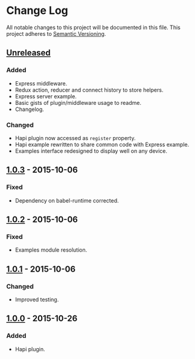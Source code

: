 # Change Log
All notable changes to this project will be documented in this file.
This project adheres to [Semantic Versioning](http://semver.org/).

## [Unreleased]
### Added
- Express middleware.
- Redux action, reducer and connect history to store helpers.
- Express server example.
- Basic gists of plugin/middleware usage to readme.
- Changelog.

### Changed
- Hapi plugin now accessed as `register` property.
- Hapi example rewritten to share common code with Express example.
- Examples interface redesigned to display well on any device.

## [1.0.3] - 2015-10-06
### Fixed
- Dependency on babel-runtime corrected.

## [1.0.2] - 2015-10-06
### Fixed
- Examples module resolution.

## [1.0.1] - 2015-10-06
### Changed
- Improved testing.

## [1.0.0] - 2015-10-26
### Added
- Hapi plugin.

[Unreleased]: https://github.com/ninja/ruto/compare/v1.0.3...HEAD
[1.0.3]: https://github.com/ninja/ruto/compare/v1.0.2...v1.0.3
[1.0.2]: https://github.com/ninja/ruto/compare/v1.0.1...v1.0.2
[1.0.1]: https://github.com/ninja/ruto/compare/v1.0.0...v1.0.1
[1.0.0]: https://github.com/ninja/ruto/commit/d7d22cf06cea78eefd0a6b3160fbe2b20d056c57
